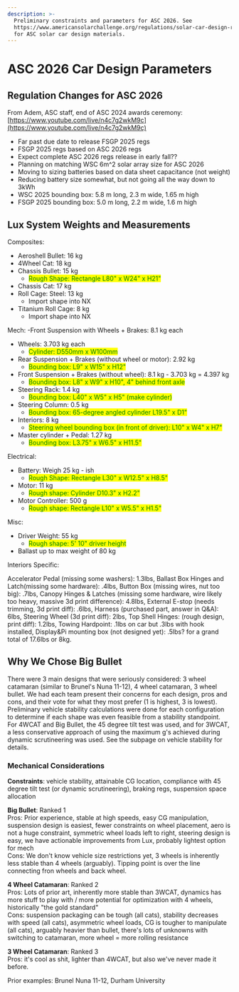 ```yaml
---
description: >-
  Preliminary constraints and parameters for ASC 2026. See
  https://www.americansolarchallenge.org/regulations/solar-car-design-reference-material/
  for ASC solar car design materials.
---
```


# ASC 2026 Car Design Parameters

## Regulation Changes for ASC 2026

From Adem, ASC staff, end of ASC 2024 awards ceremony:[https://www.youtube.com/live/n4c7g2wkM9c](https://www.youtube.com/live/n4c7g2wkM9c)

* Far past due date to release FSGP 2025 regs
* FSGP 2025 regs based on ASC 2026 regs
* Expect complete ASC 2026 regs release in early fall??
* Planning on matching WSC 6m^2 solar array size for ASC 2026
* Moving to sizing batteries based on data sheet capacitance (not weight)
* Reducing battery size somewhat, but not going all the way down to 3kWh
* WSC 2025 bounding box: 5.8 m long, 2.3 m wide, 1.65 m high
* FSGP 2025 bounding box: 5.0 m long, 2.2 m wide, 1.6 m high



## Lux System Weights and Measurements&#x20;

Composites:

* Aeroshell Bullet: 16 kg
* 4Wheel Cat: 18 kg
* Chassis Bullet: 15 kg
  * <mark style="color:green;">Rough Shape: Rectangle L80" x W24" x H21"</mark>
* Chassis Cat: 17 kg&#x20;
* Roll Cage: Steel: 13 kg
  * Import shape into NX
* Titanium Roll Cage: 8 kg
  * Import shape into NX

Mech: -Front Suspension with Wheels + Brakes: 8.1 kg each

* Wheels: 3.703 kg each
  * <mark style="color:green;">Cylinder: D550mm x W100mm</mark>
* Rear Suspension + Brakes (without wheel or motor): 2.92 kg
  * <mark style="color:green;">Bounding box: L9" x W15" x H12"</mark>
* Front Suspension + Brakes (without wheel): 8.1 kg - 3.703 kg = 4.397 kg
  * <mark style="color:green;">Bounding box: L8" x W9" x H10", 4" behind front axle</mark>
* Steering Rack: 1.4 kg
  * <mark style="color:green;">Bounding box: L40" x W5" x H5" (make cylinder)</mark>
* Steering Column: 0.5 kg
  * <mark style="color:green;">Bounding box: 65-degree angled cylinder L19.5" x D1"</mark>
* Interiors: 8 kg
  * <mark style="color:green;">Steering wheel bounding box (in front of driver): L10" x W4" x H7"</mark>
* Master cylinder + Pedal: 1.27 kg
  * <mark style="color:green;">Bounding box: L3.75" x W6.5" x H11.5"</mark>

Electrical:

* Battery: Weigh 25 kg - ish
  * <mark style="color:green;">Rough Shape: Rectangle L30" x W12.5" x H8.5"</mark>
* Motor: 11 kg&#x20;
  * <mark style="color:green;">Rough shape: Cylinder D10.3" x H2.2"</mark>
* Motor Controller: 500 g
  * <mark style="color:green;">Rough shape: Rectangle L10" x W5.5" x H1.5"</mark>

Misc:

* Driver Weight: 55 kg
  * <mark style="color:green;">Rough shape: 5' 10" driver height</mark>
* Ballast up to max weight of 80 kg

Interiors Specific:

Accelerator Pedal (missing some washers): 1.3lbs, Ballast Box Hinges and Latch(missing some hardware): .4lbs, Button Box (missing wires, nut too big): .7lbs, Canopy Hinges & Latches (missing some hardware, wire likely too heavy, massive 3d print difference): 4.8lbs, External E-stop (needs trimming, 3d print diff): .6lbs, Harness (purchased part, answer in Q\&A): 6lbs, Steering Wheel (3d print diff): 2lbs, Top Shell Hinges: (rough design, print diff): 1.2lbs, Towing Hardpoint: .1lbs on car but .3lbs with hook installed, Display\&Pi mounting box (not designed yet): .5lbs? for a grand total of 17.6lbs or 8kg.



## Why We Chose Big Bullet

There were 3 main designs that were seriously considered: 3 wheel catamaran (similar to Brunel's Nuna 11-12), 4 wheel catamaran, 3 wheel bullet. We had each team present their concerns for each design, pros and cons, and their vote for what they most prefer (1 is highest, 3 is lowest). Preliminary vehicle stability calculations were done for each configuration to determine if each shape was even feasible from a stability standpoint. For 4WCAT and Big Bullet, the 45 degree tilt test was used, and for 3WCAT, a less conservative approach of using the maximum g's achieved during dynamic scrutineering was used. See the subpage on vehicle stability for details.&#x20;

### Mechanical Considerations

**Constraints**: vehicle stability, attainable CG location, compliance with 45 degree tilt test (or dynamic scrutineering), braking regs, suspension space allocation

**Big Bullet**: Ranked 1\
Pros: Prior experience, stable at high speeds, easy CG manipulation, suspension design is easiest, fewer constraints on wheel placement, aero is not a huge constraint, symmetric wheel loads left to right, steering design is easy, we have actionable improvements from Lux, probably lightest option for mech\
Cons: We don't know vehicle size restrictions yet, 3 wheels is inherently less stable than 4 wheels (arguably). Tipping point is over the line connecting fron wheels and back wheel.&#x20;

**4 Wheel Catamaran**: Ranked 2\
Pros: Lots of prior art, inherently more stable than 3WCAT, dynamics has more stuff to play with / more potential for optimization with 4 wheels, historically "the gold standard"\
Cons: suspension packaging can be tough (all cats), stability decreases with speed (all cats), asymmetric wheel loads, CG is tougher to manipulate (all cats), arguably heavier than bullet, there's lots of unknowns with switching to catamaran, more wheel = more rolling resistance

**3 Wheel Catamaran**: Ranked 3\
Pros: it's cool as shit, lighter than 4WCAT, but also we've never made it before.&#x20;

Prior examples: Brunel Nuna 11-12, Durham University&#x20;



